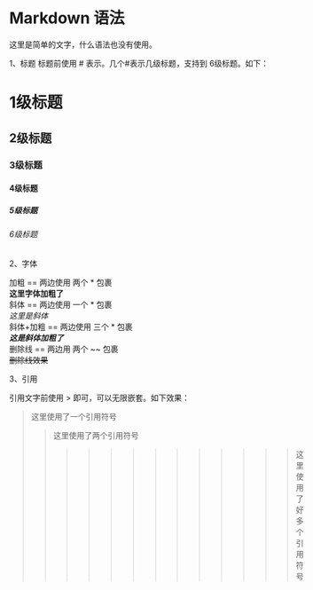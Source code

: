 # Markdown 语法

这里是简单的文字，什么语法也没有使用。

1、标题
标题前使用 # 表示。几个#表示几级标题，支持到 6级标题。如下：
# 1级标题
## 2级标题
### 3级标题
#### 4级标题
##### 5级标题
###### 6级标题

2、字体

加粗 == 两边使用 两个 * 包裹  
**这里字体加粗了**  
斜体 == 两边使用 一个 * 包裹  
*这里是斜体*  
斜体+加粗 == 两边使用 三个 * 包裹  
***这是斜体加粗了***  
删除线 == 两边用 两个 ~~ 包裹  
~~删除线效果~~  

3、引用

引用文字前使用 > 即可，可以无限嵌套。如下效果：
>这里使用了一个引用符号
>>这里使用了两个引用符号
>>>>>>>>>>>>>这里使用了好多个引用符号